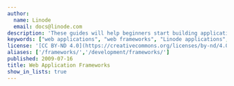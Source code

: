 ```yaml
---
author:
  name: Linode
  email: docs@linode.com
description: 'These guides will help beginners start building applications quickly by using popular web application frameworks which provide a structured environment for development.'
keywords: ["web applications", "web frameworks", "Linode applications", "tomcat", "cakephp", "catalyst", "django", "seaside"]
license: '[CC BY-ND 4.0](https://creativecommons.org/licenses/by-nd/4.0)'
aliases: ['/frameworks/','/development/frameworks/']
published: 2009-07-16
title: Web Application Frameworks
show_in_lists: true
---
```




